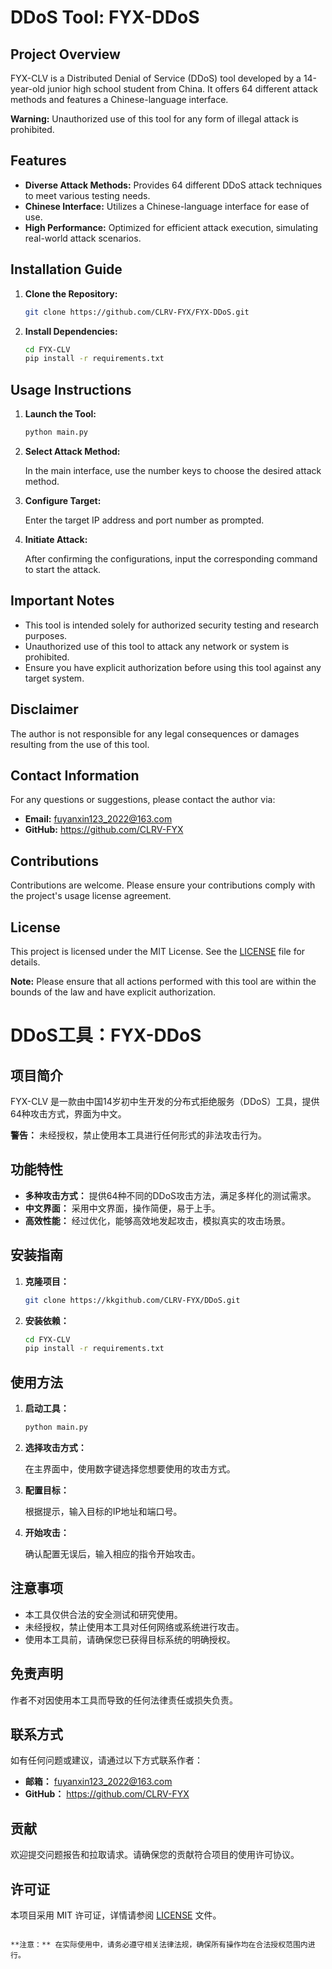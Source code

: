 # DDoS Tool: FYX-DDoS

## Project Overview

FYX-CLV is a Distributed Denial of Service (DDoS) tool developed by a 14-year-old junior high school student from China. It offers 64 different attack methods and features a Chinese-language interface.

**Warning:** Unauthorized use of this tool for any form of illegal attack is prohibited.

## Features

- **Diverse Attack Methods:** Provides 64 different DDoS attack techniques to meet various testing needs.
- **Chinese Interface:** Utilizes a Chinese-language interface for ease of use.
- **High Performance:** Optimized for efficient attack execution, simulating real-world attack scenarios.

## Installation Guide

1. **Clone the Repository:**

   ```bash
   git clone https://github.com/CLRV-FYX/FYX-DDoS.git
   ```

2. **Install Dependencies:**

   ```bash
   cd FYX-CLV
   pip install -r requirements.txt
   ```

## Usage Instructions

1. **Launch the Tool:**

   ```bash
   python main.py
   ```

2. **Select Attack Method:**

   In the main interface, use the number keys to choose the desired attack method.

3. **Configure Target:**

   Enter the target IP address and port number as prompted.

4. **Initiate Attack:**

   After confirming the configurations, input the corresponding command to start the attack.

## Important Notes

- This tool is intended solely for authorized security testing and research purposes.
- Unauthorized use of this tool to attack any network or system is prohibited.
- Ensure you have explicit authorization before using this tool against any target system.

## Disclaimer

The author is not responsible for any legal consequences or damages resulting from the use of this tool.

## Contact Information

For any questions or suggestions, please contact the author via:

- **Email:** fuyanxin123_2022@163.com
- **GitHub:** https://github.com/CLRV-FYX

## Contributions

Contributions are welcome. Please ensure your contributions comply with the project's usage license agreement.

## License

This project is licensed under the MIT License. See the [LICENSE](LICENSE) file for details.


**Note:** Please ensure that all actions performed with this tool are within the bounds of the law and have explicit authorization. 
 



# DDoS工具：FYX-DDoS

## 项目简介

FYX-CLV 是一款由中国14岁初中生开发的分布式拒绝服务（DDoS）工具，提供64种攻击方式，界面为中文。

**警告：** 未经授权，禁止使用本工具进行任何形式的非法攻击行为。

## 功能特性

- **多种攻击方式：** 提供64种不同的DDoS攻击方法，满足多样化的测试需求。
- **中文界面：** 采用中文界面，操作简便，易于上手。
- **高效性能：** 经过优化，能够高效地发起攻击，模拟真实的攻击场景。

## 安装指南

1. **克隆项目：**

   ```bash
   git clone https://kkgithub.com/CLRV-FYX/DDoS.git
   ```

2. **安装依赖：**

   ```bash
   cd FYX-CLV
   pip install -r requirements.txt
   ```

## 使用方法

1. **启动工具：**

   ```bash
   python main.py
   ```

2. **选择攻击方式：**

   在主界面中，使用数字键选择您想要使用的攻击方式。

3. **配置目标：**

   根据提示，输入目标的IP地址和端口号。

4. **开始攻击：**

   确认配置无误后，输入相应的指令开始攻击。

## 注意事项

- 本工具仅供合法的安全测试和研究使用。
- 未经授权，禁止使用本工具对任何网络或系统进行攻击。
- 使用本工具前，请确保您已获得目标系统的明确授权。

## 免责声明

作者不对因使用本工具而导致的任何法律责任或损失负责。

## 联系方式

如有任何问题或建议，请通过以下方式联系作者：

- **邮箱：** fuyanxin123_2022@163.com
- **GitHub：** https://github.com/CLRV-FYX

## 贡献

欢迎提交问题报告和拉取请求。请确保您的贡献符合项目的使用许可协议。

## 许可证

本项目采用 MIT 许可证，详情请参阅 [LICENSE](LICENSE) 文件。
```

**注意：** 在实际使用中，请务必遵守相关法律法规，确保所有操作均在合法授权范围内进行。 
